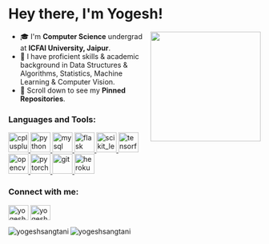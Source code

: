 <p align="left">
<h1 align="left">Hey there, I'm Yogesh! </h1>
<img align='right' src="https://s8.gifyu.com/images/21004063-removebg-preview.png" width="220" />

- 🎓 I'm **Computer Science** undergrad at **ICFAI University, Jaipur**.
- 🌱 I have proficient skills & academic background in Data Structures & Algorithms, Statistics, Machine Learning & Computer Vision.
- 📌 Scroll down to see my **Pinned Repositories**. </p>

<h3 align="left">Languages and Tools:</h3>
<p align="left"> <a href="https://www.w3schools.com/cpp/" target="_blank"> <img src="https://img.icons8.com/color/48/000000/c-plus-plus-logo.png" alt="cplusplus" width="40" height="40"/> </a> <a href="https://www.python.org" target="_blank"> <img src="https://img.icons8.com/color/48/000000/python.png" alt="python" width="40" height="40"/> </a> <a href="https://www.mysql.com/" target="_blank"> <img src="https://s4.gifyu.com/images/sql-file-format-symbol.png" alt="mysql" width="40" height="40"/> </a> <a href="https://flask.palletsprojects.com/" target="_blank"> <img src="https://www.vectorlogo.zone/logos/pocoo_flask/pocoo_flask-icon.svg" alt="flask" width="40" height="40"/> </a> <a href="https://scikit-learn.org/" target="_blank"> <img src="https://upload.wikimedia.org/wikipedia/commons/0/05/Scikit_learn_logo_small.svg" alt="scikit_learn" width="40" height="40"/> </a> <a href="https://www.tensorflow.org" target="_blank"> <img src="https://www.vectorlogo.zone/logos/tensorflow/tensorflow-icon.svg" alt="tensorflow" width="40" height="40"/> </a>   <a href="https://opencv.org/" target="_blank"> <img src="https://www.vectorlogo.zone/logos/opencv/opencv-icon.svg" alt="opencv" width="40" height="40"/> </a>  <a href="https://pytorch.org/" target="_blank"> <img src="https://www.vectorlogo.zone/logos/pytorch/pytorch-icon.svg" alt="pytorch" width="40" height="40"/> </a>  <a href="https://git-scm.com/" target="_blank"> <img src="https://www.vectorlogo.zone/logos/git-scm/git-scm-icon.svg" alt="git" width="40" height="40"/> </a><a href="https://heroku.com" target="_blank"> <img src="https://www.vectorlogo.zone/logos/heroku/heroku-icon.svg" alt="heroku" width="40" height="40"/> </a> </p>

<h3 align="left">Connect with me:</h3>
<p align="left">
<a href="https://www.linkedin.com/in/yogeshsangtani/" target="blank"><img align="center" src="https://cdn.jsdelivr.net/npm/simple-icons@3.0.1/icons/linkedin.svg" alt="yogeshsangtani" height="30" width="40" /></a>
<a href="https://twitter.com/yogeshsangtani5" target="blank"><img align="center" src="https://cdn.jsdelivr.net/npm/simple-icons@3.0.1/icons/twitter.svg" alt="yogeshsangtani5" height="30" width="40" /></a>
</p>

<p><img align="left" src="https://github-readme-stats.vercel.app/api/top-langs?username=yogeshsangtani&show_icons=true&locale=en&layout=compact" alt="yogeshsangtani" /></p>
<p>&nbsp;<img align="left" src="https://github-readme-stats.vercel.app/api?username=yogeshsangtani&show_icons=true&locale=en" alt="yogeshsangtani" /></p>
